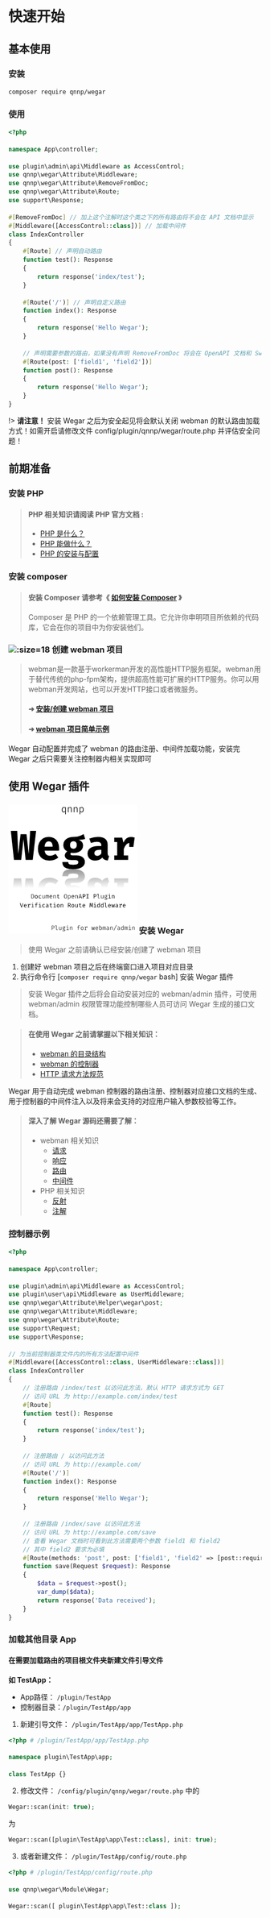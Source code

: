 # <span class="icon-startup-rocket"></span> 快速开始

## <span class="icon-yunhang"></span> 基本使用

### <span class="icon-songhuoanzhuang-"></span> 安装

```bash
composer require qnnp/wegar
```

### <span class="icon-startup"></span> 使用

```php
<?php

namespace App\controller;

use plugin\admin\api\Middleware as AccessControl;
use qnnp\wegar\Attribute\Middleware;
use qnnp\wegar\Attribute\RemoveFromDoc;
use qnnp\wegar\Attribute\Route;
use support\Response;

#[RemoveFromDoc] // 加上这个注解时这个类之下的所有路由将不会在 API 文档中显示
#[Middleware([AccessControl::class])] // 加载中间件
class IndexController
{
    #[Route] // 声明自动路由
    function test(): Response
    {
        return response('index/test');
    }

    #[Route('/')] // 声明自定义路由
    function index(): Response
    {
        return response('Hello Wegar');
    }
    
    // 声明需要参数的路由，如果没有声明 RemoveFromDoc 将会在 OpenAPI 文档和 Swagger 中显示
    #[Route(post: ['field1', 'field2'])]
    function post(): Response
    {
        return response('Hello Wegar');
    }
}
```

!> **请注意！** 安装 Wegar 之后为安全起见将会默认关闭 webman 的默认路由加载方式！如需开启请修改文件 config/plugin/qnnp/wegar/route.php 并评估安全问题！

## <span class="icon-EC_gerenwengao-chanpinshuoming"></span> 前期准备

### <span class="icon-php"></span> 安装 PHP

> #### PHP 相关知识请阅读 PHP 官方文档 :
> - [PHP 是什么？](https://www.php.net/manual/zh/intro-whatis.php)
> - [PHP 能做什么？](https://www.php.net/manual/zh/intro-whatcando.php)
> - [PHP 的安装与配置](https://www.php.net/manual/zh/install.php)

### <span class="icon-php_elephant"></span> 安装 composer

> #### 安装 Composer 请参考《 [如何安装 Composer](https://pkg.xyz/#how-to-install-composer) 》
> Composer 是 PHP 的一个依赖管理工具。它允许你申明项目所依赖的代码库，它会在你的项目中为你安装他们。

### ![](https://www.workerman.net/favicon.ico ':size=18') 创建 webman 项目

> webman是一款基于workerman开发的高性能HTTP服务框架。webman用于替代传统的php-fpm架构，提供超高性能可扩展的HTTP服务。你可以用webman开发网站，也可以开发HTTP接口或者微服务。
>
> #### ➜ [安装/创建 webman 项目](https://www.workerman.net/doc/webman/install.html)
> #### ➜ [webman 项目简单示例](https://www.workerman.net/doc/webman/tutorial.html)

Wegar 自动配置并完成了 webman 的路由注册、中间件加载功能，安装完 Wegar 之后只需要关注控制器内相关实现即可


## <span class="icon-tubiao-"></span> 使用 Wegar 插件

### ![](./../_media/img/logo.256.png ':size=18') 安装 Wegar

> 使用 Wegar 之前请确认已经安装/创建了 webman 项目

1. 创建好 webman 项目之后在终端窗口进入项目对应目录
2. 执行命令行 [`composer require qnnp/wegar` bash] 安装 Wegar 插件

> 安装 Wegar 插件之后将会自动安装对应的 webman/admin 插件，可使用 webman/admin 权限管理功能控制哪些人员可访问 Wegar
生成的接口文档。

> #### 在使用 Wegar 之前请掌握以下相关知识：
> - [webman 的目录结构](https://www.workerman.net/doc/webman/directory.html)
> - [webman 的控制器](https://www.workerman.net/doc/webman/controller.html)
> - [HTTP 请求方法规范](https://developer.mozilla.org/zh-CN/docs/Web/HTTP/Methods)

Wegar 用于自动完成 webman 控制器的路由注册、控制器对应接口文档的生成、用于控制器的中间件注入以及将来会支持的对应用户输入参数校验等工作。

> #### 深入了解 Wegar 源码还需要了解：
> - webman 相关知识
>   - [请求](https://www.workerman.net/doc/webman/request.html)
>   - [响应](https://www.workerman.net/doc/webman/response.html)
>   - [路由](https://www.workerman.net/doc/webman/route.html)
>   - [中间件](https://www.workerman.net/doc/webman/middleware.html)
> - PHP 相关知识
>   - [反射](https://www.php.net/manual/zh/book.reflection.php)
>   - [注解](https://www.php.net/manual/zh/language.attributes.php)

### <span class="icon-ercikaifashili"></span> 控制器示例
```php
<?php

namespace App\controller;

use plugin\admin\api\Middleware as AccessControl;
use plugin\user\api\Middleware as UserMiddleware;
use qnnp\wegar\Attribute\Helper\wegar\post;
use qnnp\wegar\Attribute\Middleware;
use qnnp\wegar\Attribute\Route;
use support\Request;
use support\Response;

// 为当前控制器类文件内的所有方法配置中间件
#[Middleware([AccessControl::class, UserMiddleware::class])]
class IndexController
{
    // 注册路由 /index/test 以访问此方法，默认 HTTP 请求方式为 GET
    // 访问 URL 为 http://example.com/index/test
    #[Route]
    function test(): Response
    {
        return response('index/test');
    }

    // 注册路由 / 以访问此方法
    // 访问 URL 为 http://example.com/
    #[Route('/')]
    function index(): Response
    {
        return response('Hello Wegar');
    }

    // 注册路由 /index/save 以访问此方法
    // 访问 URL 为 http://example.com/save
    // 查看 Wegar 文档时可看到此方法需要两个参数 field1 和 field2
    // 其中 field2 要求为必填
    #[Route(methods: 'post', post: ['field1', 'field2' => [post::required => true]])]
    function save(Request $request): Response
    {
        $data = $request->post();
        var_dump($data);
        return response('Data received');
    }
}
```

### <span class="icon-songhuoanzhuang-"></span> 加载其他目录 App

#### 在需要加载路由的项目根文件夹新建文件引导文件

**如 TestApp：**

- App路径： `/plugin/TestApp`
- 控制器目录：`/plugin/TestApp/app`

1. 新建引导文件： `/plugin/TestApp/app/TestApp.php`

```php
<?php # /plugin/TestApp/app/TestApp.php

namespace plugin\TestApp\app;

class TestApp {}

```

2. 修改文件： `/config/plugin/qnnp/wegar/route.php` 中的

```php
Wegar::scan(init: true);
```

为

```php
Wegar::scan([plugin\TestApp\app\Test::class], init: true);
```

3. 或者新建文件： `/plugin/TestApp/config/route.php`

```php 
<?php # /plugin/TestApp/config/route.php

use qnnp\wegar\Module\Wegar;

Wegar::scan([ plugin\TestApp\app\Test::class ]);
```

